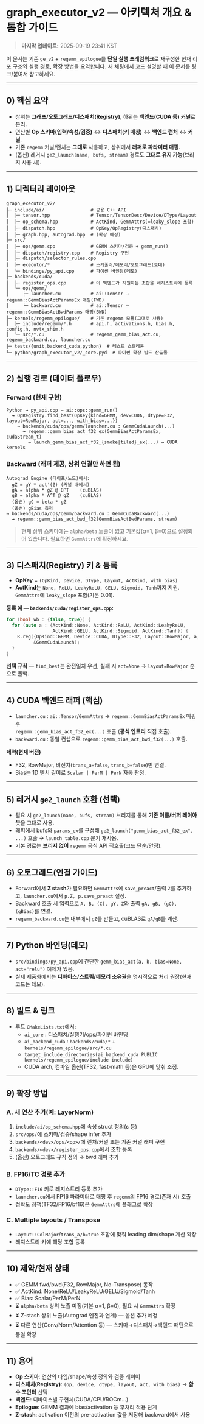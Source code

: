 # graph_executor_v2 — 아키텍처 개요 & 통합 가이드

> **마지막 업데이트:** 2025-09-19 23:41 KST

이 문서는 기존 `ge_v2` + `regemm_epilogue`를 **단일 실행 프레임워크**로 재구성한 현재 리포 구조와 실행 경로, 확장 방법을 요약합니다. 새 채팅에서 코드 설명할 때 이 문서를 링크/붙여서 참고하세요.

---

## 0) 핵심 요약

- 상위는 **그래프/오토그래드/디스패치(Registry)**, 하위는 **백엔드(CUDA 등) 커널**로 분리.
- 연산별 **Op 스키마(입력/속성/검증)** ↔ **디스패치(키 매칭)** ↔ **백엔드 런처** ↔ **커널**.
- 기존 `regemm` 커널/런처는 **그대로** 사용하고, 상위에서 **래퍼로 파라미터 매핑**.
- (옵션) 레거시 `ge2_launch(name, bufs, stream)` 경로도 **그대로 유지 가능**(브리지 사용 시).

---

## 1) 디렉터리 레이아웃

```
graph_executor_v2/
├─ include/ai/                 # 공용 C++ API
│  ├─ tensor.hpp               # Tensor/TensorDesc/Device/DType/Layout
│  ├─ op_schema.hpp            # ActKind, GemmAttrs(=leaky_slope 포함)
│  ├─ dispatch.hpp             # OpKey/OpRegistry(디스패치)
│  ├─ graph.hpp, autograd.hpp  # (확장 예정)
├─ src/
│  ├─ ops/gemm.cpp             # GEMM 스키마/검증 + gemm_run()
│  ├─ dispatch/registry.cpp    # Registry 구현
│  ├─ dispatch/selector_rules.cpp
│  ├─ executor/*               # 스케줄러/메모리/오토그래드(토대)
│  └─ bindings/py_api.cpp      # 파이썬 바인딩(데모)
├─ backends/cuda/
│  ├─ register_ops.cpp         # 이 백엔드가 지원하는 조합을 레지스트리에 등록
│  └─ ops/gemm/
│     ├─ launcher.cu           # ai::Tensor → regemm::GemmBiasActParamsEx 매핑(FWD)
│     └─ backward.cu           # ai::Tensor → regemm::GemmBiasActBwdParams 매핑(BWD)
├─ kernels/regemm_epilogue/    # 기존 regemm 모듈(그대로 사용)
│  ├─ include/regemm/*.h       # api.h, activations.h, bias.h, config.h, nvtx_shim.h
│  └─ src/*.cu                 # regemm_gemm_bias_act.cu, regemm_backward.cu, launcher.cu
├─ tests/{unit,backend_cuda,python}  # 테스트 스켈레톤
└─ python/graph_executor_v2/_core.pyd  # 파이썬 확장 빌드 산출물
```

---

## 2) 실행 경로 (데이터 플로우)

### Forward (현재 구현)
```
Python → py_api.cpp → ai::ops::gemm_run()
  → OpRegistry.find_best(OpKey{kind=GEMM, dev=CUDA, dtype=F32, layout=RowMajor, act=..., with_bias=...})
    → backends/cuda/ops/gemm/launcher.cu : GemmCudaLaunch(...)
      → regemm::gemm_bias_act_f32_ex(GemmBiasActParamsEx, cudaStream_t)
        → launch_gemm_bias_act_f32_{smoke|tiled}_ex(...) → CUDA kernels
```

### Backward (래퍼 제공, 상위 연결만 하면 됨)
```
Autograd Engine (테이프/노드)에서:
  gZ = gY * act'(Z) (커널 내에서)
  gA = alpha * gZ @ B^T    (cuBLAS)
  gB = alpha * A^T @ gZ    (cuBLAS)
  (옵션) gC = beta * gZ
  (옵션) gBias 축적
→ backends/cuda/ops/gemm/backward.cu : GemmCudaBackward(...)
  → regemm::gemm_bias_act_bwd_f32(GemmBiasActBwdParams, stream)
```

> 현재 상위 스키마에는 `alpha/beta` 노출이 없고 기본값(α=1, β=0)으로 설정되어 있습니다. 필요하면 `GemmAttrs`에 확장하세요.

---

## 3) 디스패치(Registry) 키 & 등록

- **OpKey** = `(OpKind, Device, DType, Layout, ActKind, with_bias)`
- **ActKind**는 `None, ReLU, LeakyReLU, GELU, Sigmoid, Tanh`까지 지원.  
  `GemmAttrs`에 `leaky_slope` 포함(기본 0.01).

**등록 예 — `backends/cuda/register_ops.cpp`:**
```cpp
for (bool wb : {false, true}) {
  for (auto a : {ActKind::None, ActKind::ReLU, ActKind::LeakyReLU,
                 ActKind::GELU, ActKind::Sigmoid, ActKind::Tanh}) {
    R.reg({OpKind::GEMM, Device::CUDA, DType::F32, Layout::RowMajor, a, wb},
          &GemmCudaLaunch);
  }
}
```

**선택 규칙** — `find_best`는 완전일치 우선, 실패 시 `act=None` → `layout=RowMajor` 순으로 폴백.

---

## 4) CUDA 백엔드 래퍼 (핵심)

- `launcher.cu` : `ai::Tensor`/`GemmAttrs` → `regemm::GemmBiasActParamsEx` 매핑 후  
  `regemm::gemm_bias_act_f32_ex(...)` 호출 (**공식 엔트리** 직접 호출).
- `backward.cu` : 동일 컨셉으로 `regemm::gemm_bias_act_bwd_f32(...)` 호출.

**제약(현재 버전)**
- F32, RowMajor, 비전치(`trans_a=false`, `trans_b=false`)만 연결.
- Bias는 1D 텐서 길이로 `Scalar | PerM | PerN` 자동 판정.

---

## 5) 레거시 `ge2_launch` 호환 (선택)

- 필요 시 `ge2_launch(name, bufs, stream)` 브리지를 통해 **기존 이름/버퍼 레이아웃**을 그대로 사용.
- 래퍼에서 bufs와 `params_ex`를 구성해 `ge2_launch("gemm_bias_act_f32_ex", ...)` 호출 → `launch_table.cpp` 분기 재사용.
- 기본 경로는 **브리지 없이** `regemm` 공식 API 직호출(코드 단순/안정).

---

## 6) 오토그래드(연결 가이드)

- Forward에서 **Z stash**가 필요하면 `GemmAttrs`에 `save_preact`/출력 `Z`를 추가하고, `launcher.cu`에서 `p.Z, p.save_preact` 설정.
- Backward 호출 시 입력으로 `A, B, (C), gY, Z`와 출력 `gA, gB, (gC), (gBias)`를 연결.
- `regemm_backward.cu`는 내부에서 `gZ`를 만들고, cuBLAS로 `gA/gB`를 계산.

---

## 7) Python 바인딩(데모)

- `src/bindings/py_api.cpp`에 간단한 `gemm_bias_act(a, b, bias=None, act="relu")` 예제가 있음.
- 실제 제품화에서는 **디바이스/스트림/메모리 소유권**을 명시적으로 처리 권장(현재 코드는 데모).

---

## 8) 빌드 & 링크

- 루트 `CMakeLists.txt`에서:
  - `ai_core` : 디스패치/실행기/ops/파이썬 바인딩
  - `ai_backend_cuda` : `backends/cuda/*` + `kernels/regemm_epilogue/src/*.cu`
  - `target_include_directories(ai_backend_cuda PUBLIC kernels/regemm_epilogue/include include)`
  - CUDA arch, 컴파일 옵션(TF32, fast-math 등)은 GPU에 맞춰 조정.

---

## 9) 확장 방법

### A. 새 연산 추가(예: LayerNorm)
1) `include/ai/op_schema.hpp`에 속성 struct 정의(ε 등)  
2) `src/ops/`에 스키마/검증/shape infer 추가  
3) `backends/<dev>/ops/<op>/`에 런처/커널 또는 기존 커널 래퍼 구현  
4) `backends/<dev>/register_ops.cpp`에서 조합 등록  
5) (옵션) 오토그래드 규칙 정의 → bwd 래퍼 추가

### B. FP16/TC 경로 추가
- `DType::F16` 키로 레지스트리 등록 추가
- `launcher.cu`에서 FP16 파라미터로 매핑 후 `regemm`의 FP16 경로(존재 시) 호출
- 정확도 정책(TF32/FP16/bf16)은 `GemmAttrs`에 플래그로 확장

### C. Multiple layouts / Transpose
- `Layout::ColMajor`/`trans_a/b=true` 조합에 맞춰 leading dim/shape 계산 확장
- 레지스트리 키에 해당 조합 등록

---

## 10) 제약/현재 상태

- ✅ GEMM fwd/bwd(F32, RowMajor, No-Transpose) 동작
- ✅ ActKind: None/ReLU/LeakyReLU/GELU/Sigmoid/Tanh
- ✅ Bias: Scalar/PerM/PerN
- ⏳ `alpha/beta` 상위 노출 미정(기본 α=1, β=0), 필요 시 `GemmAttrs` 확장
- ⏳ Z-stash 상위 노출(Autograd 엔진과 연계) — 옵션 추가 예정
- ⏳ 다른 연산(Conv/Norm/Attention 등) — 스키마→디스패치→백엔드 패턴으로 동일 확장

---

## 11) 용어

- **Op 스키마**: 연산의 타입/shape/속성 정의와 검증 레이어  
- **디스패치(Registry)**: `(op, device, dtype, layout, act, with_bias)` → **함수 포인터** 선택  
- **백엔드**: 디바이스별 구현체(CUDA/CPU/ROCm…)  
- **Epilogue**: GEMM 결과에 bias/activation 등 후처리 적용 단계  
- **Z-stash**: activation 이전의 pre-activation 값을 저장해 backward에서 사용
